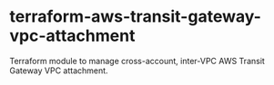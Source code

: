 # terraform-aws-transit-gateway-vpc-attachment
Terraform module to manage cross-account, inter-VPC AWS Transit Gateway VPC attachment.
